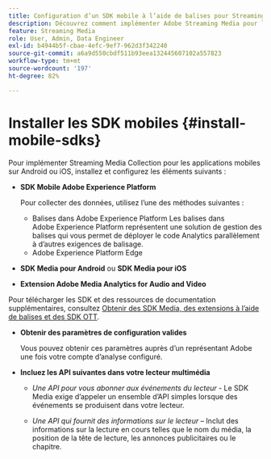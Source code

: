 ```yaml
---
title: Configuration d’un SDK mobile à l’aide de balises pour Streaming Media
description: Découvrez comment implémenter Adobe Streaming Media pour les applications mobiles.
feature: Streaming Media
role: User, Admin, Data Engineer
exl-id: b4944b5f-cbae-4efc-9ef7-962d3f342240
source-git-commit: a6a9d550cbdf511b93eea132445607102a557823
workflow-type: tm+mt
source-wordcount: '197'
ht-degree: 82%

---
```


# Installer les SDK mobiles {#install-mobile-sdks}

Pour implémenter Streaming Media Collection pour les applications mobiles sur Android ou iOS, installez et configurez les éléments suivants :

* **SDK Mobile Adobe Experience Platform**

  Pour collecter des données, utilisez l’une des méthodes suivantes :
   * Balises dans Adobe Experience Platform Les balises dans Adobe Experience Platform représentent une solution de gestion des balises qui vous permet de déployer le code Analytics parallèlement à d’autres exigences de balisage.
   * Adobe Experience Platform Edge

* **SDK Media pour Android** ou **SDK Media pour iOS**

* **Extension Adobe Media Analytics for Audio and Video**

Pour télécharger les SDK et des ressources de documentation supplémentaires, consultez [Obtenir des SDK Media, des extensions à l’aide de balises et des SDK OTT](/help/getting-started/download-sdks.md).

* **Obtenir des paramètres de configuration valides**

  Vous pouvez obtenir ces paramètres auprès d’un représentant Adobe une fois votre compte d’analyse configuré.

* **Incluez les API suivantes dans votre lecteur multimédia**

   * *Une API pour vous abonner aux événements du lecteur* - Le SDK Media exige d’appeler un ensemble d’API simples lorsque des événements se produisent dans votre lecteur.

   * *Une API qui fournit des informations sur le lecteur* – Inclut des informations sur la lecture en cours telles que le nom du média, la position de la tête de lecture, les annonces publicitaires ou le chapitre.
